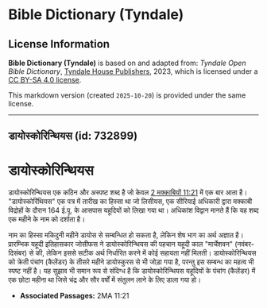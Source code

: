 # Bible Dictionary (Tyndale)

## License Information

**Bible Dictionary (Tyndale)** is based on and adapted from: _Tyndale Open Bible Dictionary_, [Tyndale House Publishers](https://tyndaleopenresources.com/), 2023, which is licensed under a [CC BY-SA 4.0 license](https://creativecommons.org/licenses/by-sa/4.0/legalcode.en).

This markdown version (created `2025-10-20`) is provided under the same license.



--------------------------------

## डायोस्कोरिन्थियस (id: 732899)

डायोस्कोरिन्थियस
================

डायोस्कोरिन्थियस एक कठिन और अस्पष्ट शब्द है जो केवल [2 मक्काबियों 11:21](https://ref.ly/2Macc11:21) में एक बार आता है। "डायोस्कोरिंथियस" एक पत्र में तारीख का हिस्सा था जो लिसीयस, एक सीरियाई अधिकारी द्वारा मक्काबी विद्रोहों के दौरान 164 ई.पू. के आसपास यहूदियों को लिखा गया था। अधिकांश विद्वान मानते हैं कि यह शब्द एक महीने के नाम को दर्शाता है।

नाम का हिस्सा मकिदुनी महीने डायोस से सम्बन्धित हो सकता है, लेकिन शेष भाग का अर्थ अज्ञात है। प्रारम्भिक यहूदी इतिहासकार जोसीफस ने डायोस्कोरिन्थियस की पहचान यहूदी काल "मार्चेशवन" (नवंबर\-दिसंबर) से की, लेकिन इससे सटीक अर्थ निर्धारित करने में कोई सहायता नहीं मिलती। डायोस्कोरिन्थियस को क्रेती पंचांग (कैलेंडर) के तीसरे महीने डायोस्कुरस से भी जोड़ा गया है, परन्तु इस सम्बन्ध का महत्व भी स्पष्ट नहीं है। यह सुझाव भी समान रूप से संदिग्ध है कि डायोस्कोरिन्थियस यहूदियों के पंचांग (कैलेंडर) में एक छोटा महीना था जिसे चंद्र और सौर वर्षों में संतुलन लाने के लिए डाला गया हो।

* **Associated Passages:** 2MA 11:21

